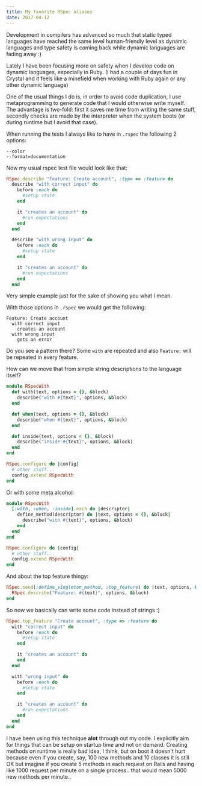 ```yaml
---
title: My favorite RSpec aliases
date: 2017-04-12
---
```


Development in compilers has advanced so much that static typed languages have reached the same level
human-friendly level as dynamic languages and type safety is coming back while dynamic languages are fading away :)

Lately I have been focusing more on safety when I develop code on dynamic languages, especially in Ruby.
(I had a couple of days fun in Crystal and it feels like a minefield when working with Ruby again or any other dynamic language)

One of the usual things I do is, in order to avoid code duplication, I use metaprogramming to generate code
that I would otherwise write myself. The advantage is two-fold: first it saves me time from writing the same stuff,
secondly checks are made by the interpreter when the system boots (or during runtime but I avoid that case).

When running the tests I always like to have in `.rspec` the following 2 options:

```
--color
--format=documentation
```

Now my usual rspec test file would look like that:

```ruby
RSpec.describe "Feature: Create account", :type => :feature do
  describe "with correct input" do
    before :each do
      #setup state
    end

    it "creates an account" do
      #run expectations
    end
  end

  describe "with wrong input" do
    before :each do
      #setup state
    end

    it "creates an account" do
      #run expectations
    end
  end
```
Very simple example just for the sake of showing you what I mean.

With those options in `.rspec` we would get the following:

```nohighlight
Feature: Create account
  with correct input
    creates an account
  with wrong input
    gets an error
```

Do you see a pattern there? Some `with` are repeated and also `Feature:` will be repeated in every feature.

How can we move that from simple string descriptions to the language itself?

```ruby
module RSpecWith
  def with(text, options = {}, &block)
    describe("with #{text}", options, &block)
  end

  def when(text, options = {}, &block)
    describe("when #{text}", options, &block)
  end

  def inside(text, options = {}, &block)
    describe("inside #{text}", options, &block)
  end
end

RSpec.configure do |config|
  # other stuff...
  config.extend RSpecWith
end
```

Or with some meta alcohol:

```ruby
module RSpecWith
  [:with, :when, :inside].each do |descriptor|
    define_method(descriptor) do |text, options = {}, &block|
      describe("with #{text}", options, &block)
    end
  end
end

RSpec.configure do |config|
  # other stuff...
  config.extend RSpecWith
end
```

And about the top feature thingy:

```ruby
RSpec.send(:define_singleton_method, :top_feature) do |text, options, &block|
  RSpec.describe("Feature: #{text}", options, &block)
end
```

So now we basically can write some code instead of strings :)

```ruby
RSpec.top_feature "Create account", :type => :feature do
  with "correct input" do
    before :each do
      #setup state
    end

    it "creates an account" do
    end
  end

  with "wrong input" do
    before :each do
      #setup state
    end

    it "creates an account" do
      #run expectations
    end
  end
end
```

I have been using this technique **alot** through out my code.
I explicitly aim for things that can be setup on startup time and not on demand.
Creating methods on runtime is really bad idea, I think, but on boot it doesn't hurt because even if you create, say, 100 new methods and 10 classes
it is still OK but imagine if you create 5 methods in each request on Rails and having like 1000 request per minute on a single process.. that would mean
5000 new methods per minute..
